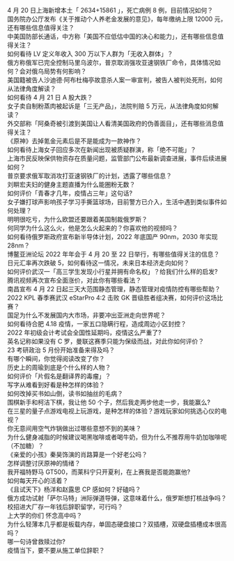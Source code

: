 4 月 20 日上海新增本土「 2634+15861 」，死亡病例 8 例，目前情况如何？  
国务院办公厅发布《关于推动个人养老金发展的意见》，每年缴纳上限 12000 元，还有哪些信息值得关注？  
中美国防部长通话，中方称「美国不应低估中国的决心和能力」，还有哪些信息值得关注？  
如何看待 LV 定义年收入 300 万以下人群为「无收入群体」？  
俄方称俄军已完全控制马里乌波尔，普京取消强攻亚速钢铁厂命令，具体情况如何？会对俄乌局势有何影响？  
美国籍被告人沙迪德·阿布杜梅亭故意杀人案一审宣判，被告人被判处死刑，如何从法律角度解读？  
如何看待 4 月 21 日 A 股大跌？  
女子卖自制粉蒸肉被起诉是「三无产品」，法院判赔 5 万元，从法律角度如何解读？  
外交部称「阿桑奇被引渡到美国让人看清美国政府的伪善面目」，还有哪些消息值得关注？  
《原神》去掉氪金元素后是不是能成为一款神作？  
如何看待上海女子回应多次在新闻出现被质疑群演，称「绝不可能」？  
上海市民反映保供物资存在质量问题，监管部门公布最新调查进展，事件后续进展如何？  
普京要求俄军取消攻打亚速钢铁厂的计划，透露了哪些信息？  
刘畊宏夫妇的健身主题直播为什么能圈粉无数？  
如何评价「青春才几年，疫情占三年」这句话?  
女子嫌打球声影响孩子学习手撕篮球场，目前警方已介入，生活中遇到类似事件如何处理？  
明明很吃亏，为什么欧盟还要跟着美国制裁俄罗斯？  
何同学为什么这么火，他是怎么火起来的？你喜欢他的视频吗？  
如何看待俄罗斯政府宣布新半导体计划，2022 年底国产 90nm，2030 年实现 28nm？  
博鳌亚洲论坛 2022 年年会于 4 月 20 至 22 日举行，有哪些值得关注的信息？  
日元汇率再次跌破 5，如何看待这一情况，未来日本经济走向如何？  
如何评价武汉一「高三学生发现小行星并拥有命名权」？给我们什么样的启发?  
腾讯视频再次宣布全面涨价，对此你有哪些看法？  
南昌宣布 4 月 22 日起三天大范围静态管理，静态管理对疫情防控有哪些帮助？  
2022 KPL 春季赛武汉 eStarPro 4:2 击败 GK 晋级胜者组决赛，如何评价这场比赛？  
国足为什么不发展国内大市场，非要冲出亚洲走向世界呢？  
如何看待合肥 4.18 疫情，一家五口隐瞒行程，造成周边小区封控？  
2022 年初级会计考试会全国性延期吗，疫情这么严重了?  
英名记称如果没有 C 罗，曼联这赛季只能为保级而战，对此你如何评价？  
23 考研政治 5 月份开始准备来得及吗？  
有哪个瞬间，你觉得阅读改变了你？  
历史上的周瑜到底是个什么样的人物？  
如何评价「片假名是翻译界的毒瘤」？  
写字从难看到好看是种怎样的体验？  
如何改掉买书如山倒，读书如抽丝的毛病？  
围棋新手和柯洁下棋，我让他 50 个子，然后我走两步他走一步，我能赢么?  
在三星的量子点游戏电视上玩游戏，是种怎样的体验？游戏玩家如何挑选心仪的电视？  
你无意间用空气炸锅做出过哪些意想不到的美味？  
为什么健身减脂的时候建议喝黑咖啡或者喝牛奶，但为什么不推荐用牛奶加咖啡呢（不加糖）？  
《亲爱的小孩》秦昊饰演的肖路算是一个好老公吗？  
怎样调整讨厌原神的情绪？  
我开福特野马 GT500，而莱科宁只开夏利，在上赛我是否能跑赢他?  
如何每天开心的活着？  
《且试天下》杨洋和赵露思 CP 感如何？好磕吗？  
俄方成功试射「萨尔马特」洲际弹道导弹，这意味着什么，俄罗斯想打核战争吗？  
校招进大厂存一年钱后辞职留学，可行吗？  
上大学的你们 怀念高中吗？  
为什么轻薄本几乎都是板载内存，单固态硬盘接口？双插槽，双硬盘插槽成本很高吗？  
哪一句诗曾救赎过你?  
疫情当下，要不要从施工单位辞职？  
